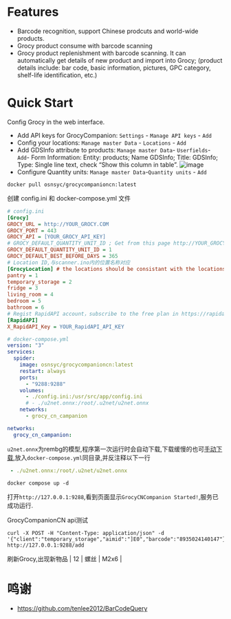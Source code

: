 
# Features

- Barcode recognition, support Chinese prodcuts and world-wide products.
- Grocy product consume with barcode scanning
- Grocy product replenishment with barcode scanning. It can automatically get details of new product and import into Grocy; (product details include: bar code, basic information, pictures, GPC category, shelf-life identification, etc.)

# Quick Start

Config Grocy in the web interface.
- Add API keys for GrocyCompanion: `Settings` - `Manage API keys` - `Add`
- Config your locations: `Manage master Data` - `Locations` - `Add`
- Add GDSInfo attribute to products: `Manage master Data`- `Userfields`- `Add`- Form Information: Entity: products; Name GDSInfo; Title: GDSInfo; Type: Single line text, check “Show this column in table”.
![image](https://github.com/sliveysun/GrocyCompanion/assets/1631565/965d5bfe-eeba-411b-ac6b-579a37d7c9ad)
- Configure Quantity units: `Manage master Data`-`Quantity units` - `Add`

```shell
docker pull osnsyc/grocycompanioncn:latest
```

创建 config.ini 和 docker-compose.yml 文件

```ini
# config.ini
[Grocy]
GROCY_URL = http://YOUR_GROCY.COM
GROCY_PORT = 443
GROCY_API = [YOUR_GROCY_API_KEY]
# GROCY_DEFAULT_QUANTITY_UNIT_ID ; Get from this page http://YOUR_GROCY.COM:GROCY_PORT/api/objects/quantity_units 
GROCY_DEFAULT_QUANTITY_UNIT_ID = 1 
GROCY_DEFAULT_BEST_BEFORE_DAYS = 365
# Location ID,与scanner.ino内的位置名称对应
[GrocyLocation] # the locations should be consistant with the locations in Grocy, Get Grocy locations from this page http://YOUR_GROCY.COM:GROCY_PORT/api/objects/locations
pantry = 1
temporary_storage = 2
fridge = 3
living_room = 4
bedroom = 5
bathroom = 6
# Regist RapidAPI account，subscribe to the free plan in https://rapidapi.com/Glavier/api/barcodes1/  copy X_RapidAPI_Key of Endpoints here
[RapidAPI]
X_RapidAPI_Key = YOUR_RapidAPI_API_KEY
```

```yml
# docker-compose.yml
version: "3"
services:
  spider:
    image: osnsyc/grocycompanioncn:latest
    restart: always
    ports:
      - "9288:9288"
    volumes:
      - ./config.ini:/usr/src/app/config.ini
      # - ./u2net.onnx:/root/.u2net/u2net.onnx
    networks:
      - grocy_cn_campanion

networks:
  grocy_cn_campanion:
```

`u2net.onnx`为rembg的模型,程序第一次运行时会自动下载,下载缓慢的也可[手动下载](https://github.com/danielgatis/rembg/releases/download/v0.0.0/u2net.onnx),放入`docker-compose.yml`同目录,并反注释以下一行
```yml
 - ./u2net.onnx:/root/.u2net/u2net.onnx
```
```shell
docker compose up -d
```

打开`http://127.0.0.1:9288`,看到页面显示`GrocyCNCompanion Started!`,服务已成功运行.

GrocyCompanionCN api测试

```shell
curl -X POST -H "Content-Type: application/json" -d '{"client":"temporary_storage","aimid":"]E0","barcode":"8935024140147"}' http://127.0.0.1:9288/add
```

刷新Grocy,出现新物品
| 12     |    螺丝          |     M2x6                                                                                                                                                            |
# 鸣谢

- https://github.com/tenlee2012/BarCodeQuery

